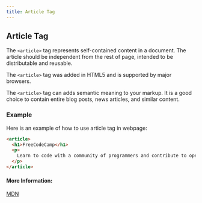 ```yaml
---
title: Article Tag
---
```

## Article Tag

The `<article>` tag represents self-contained content in a document. The article should be independent from the rest of page, intended to be distributable and reusable.

The `<article>` tag was added in HTML5 and is supported by major browsers.

The `<article>` tag can adds semantic meaning to your markup. It is a good choice to contain entire blog posts, news articles, and similar content.

### Example
Here is an example of how to use article tag in webpage:

```html
<article>
  <h1>FreeCodeCamp</h1>
  <p>
    Learn to code with a community of programmers and contribute to open source projects.
  </p>
</article>
```

#### More Information:
[MDN](https://developer.mozilla.org/tr/docs/Web/HTML/Element/article)
